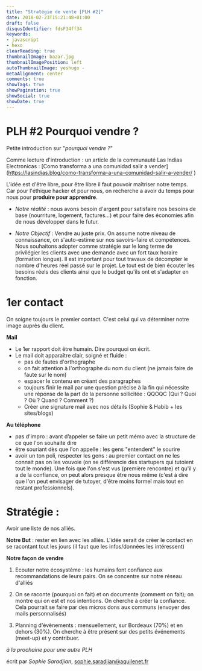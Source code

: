 ```yaml
---
title: "Stratégie de vente [PLH #2]"
date: 2018-02-23T15:21:48+01:00
draft: false
disqusIdentifier: fdsF34ff34
keywords:
- javascript
- hexo
clearReading: true
thumbnailImage: bazar.jpg
thumbnailImagePosition: left
autoThumbnailImage: yeshugo -
metaAlignment: center
comments: true
showTags: true
showPagination: true
showSocial: true
showDate: true
---
```



 # PLH #2 Pourquoi vendre ? 
Petite introduction sur "*pourquoi vendre ?*"

Comme lecture d'introduction : un article de la communauté Las Indias Electronicas : [Como transforma a una comunidad salir a vender] (https://lasindias.blog/como-transforma-a-una-comunidad-salir-a-vender/ )

L'idée est d'être libre, pour être libre il faut pouvoir maîtriser notre temps. Car pour l'éthique hacker et pour nous, on recherche a avoir du temps pour nous pour **produire pour apprendre**.

   - *Notre réalité* : nous avons besoin d'argent pour satisfaire nos besoins de base (nourriture, logement, factures...) et pour faire des économies afin de nous développer dans le futur.

   - *Notre Objectif* : Vendre au juste prix. On assume notre niveau de connaissance, on s'auto-estime sur nos savoirs-faire et compétences.
    Nous souhaitons adopter comme stratégie sur le long terme de privilégier les clients avec une demande avec un fort taux horaire (formation longue).
    Il est important pour tout travaux de décompter le nombre d'heures réel passé sur le projet.
    Le tout est de bien écouter les besoins réels des clients ainsi que le budget qu'ils ont et s'adapter en fonction.

# 1er contact

On soigne toujours le premier contact. C'est celui qui va déterminer notre image auprès du client.

**Mail**

- Le 1er rapport doit être humain. Dire pourquoi on écrit.
- Le mail doit apparaître clair, soigné et fluide :
    - pas de fautes d'orthographe
    - on fait attention à l'orthographe du nom du client (ne jamais faire de faute sur le nom)
    - espacer le contenu en créant des paragraphes
    - toujours finir le mail par une question précise à la fin qui nécessite une réponse de la part de la personne sollicitée :
    QQOQC (Qui ? Quoi ? Où ? Quand ? Comment ?)
    - Créer une signature mail avec nos détails (Sophie & Habib + les sites/blogs)

**Au téléphone**

- pas d'impro : avant d’appeler se faire un petit mémo avec la structure de ce que l'on souhaite dire
- être souriant dès que l'on appelle : les gens "entendent" le sourire
- avoir un ton poli, respecter les gens : au premier contact on ne les connait pas on les vouvoie (on se différencie des startupers qui tutoient tout le monde).
Une fois que l'on s'est vus (première rencontre) et qu'il y a de la confiance, on peut alors presque être nous même (c'est à dire que l'on peut envisager de tutoyer, d'être moins formel mais tout en restant professionnels).

# Stratégie :

Avoir une liste de nos alliés.

**Notre But** : rester en lien avec les alliés.
L'idée serait de créer le contact en se racontant tout les jours (il faut que les infos/données les intéressent)

**Notre façon de vendre**

   1. Ecouter notre écosystème : les humains font confiance aux recommandations de leurs pairs. On se concentre sur notre réseau d'alliés

   2. On se raconte (pourquoi on fait) et on documente (comment on fait); on montre qui on est et nos intentions. On cherche à créer la confiance. Cela pourrait se faire par des micros dons aux communs (envoyer des mails personnalisés)

   3. Planning d'évènements : mensuellement, sur Bordeaux (70%) et en dehors (30%). On cherche à être présent sur des petits événements (meet-up) et y contribuer.

*à la prochaine pour une autre PLH*

écrit par *Sophie Saradjian*,  sophie.saradjian@aquilenet.fr
